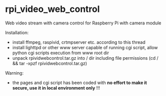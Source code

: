 rpi_video_web_control
=====================

Web video stream with camera control for Raspberry Pi with camera module

Installation:
* install ffmpeg, raspivid, crtmpserver etc. according to this thread
* install lighttpd or other www server capable of running cgi script, allow python cgi scripts execution from www root dir
* unpack rpividwebcontrol.tar.gz into / dir including file permissions (cd / && tar -xpzf rpividwebcontrol.tar.gz)

Warning:
* the pages and cgi script has been coded with **no effort to make it secure, use it in local environment only** !!!

